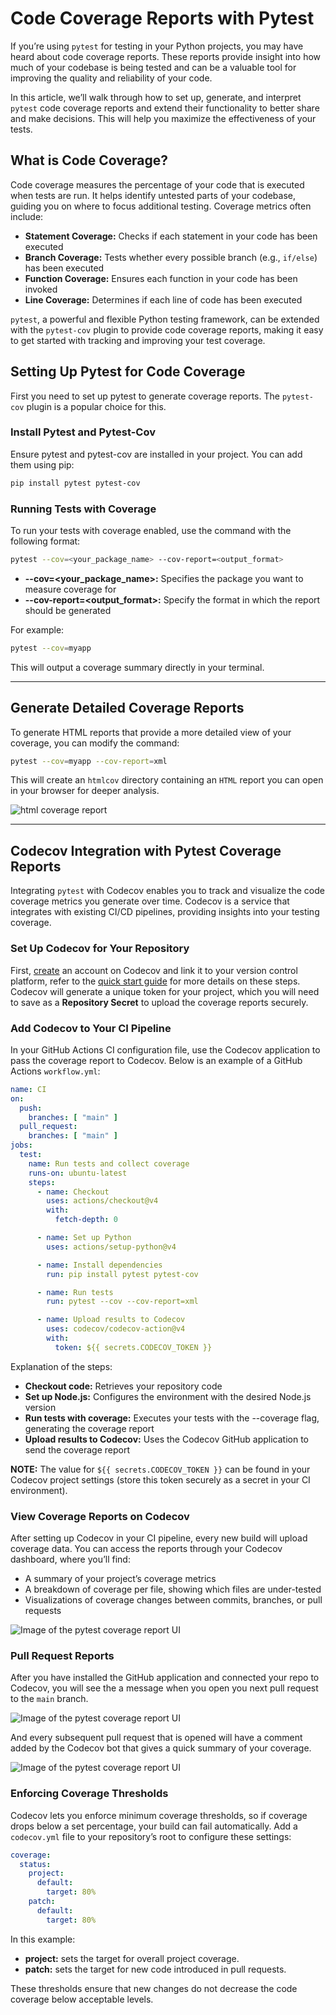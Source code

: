 # Code Coverage Reports with Pytest

If you’re using `pytest` for testing in your Python projects, you may have heard about code coverage reports. These reports provide insight into how much of your codebase is being tested and can be a valuable tool for improving the quality and reliability of your code.

In this article, we’ll walk through how to set up, generate, and interpret `pytest` code coverage reports and extend their functionality to better share and make decisions. This will help you maximize the effectiveness of your tests.

## What is Code Coverage?

Code coverage measures the percentage of your code that is executed when tests are run. It helps identify untested parts of your codebase, guiding you on where to focus additional testing. Coverage metrics often include:

* **Statement Coverage:** Checks if each statement in your code has been executed
* **Branch Coverage:** Tests whether every possible branch (e.g., `if/else`) has been executed
* **Function Coverage:** Ensures each function in your code has been invoked
* **Line Coverage:** Determines if each line of code has been executed

`pytest`, a powerful and flexible Python testing framework, can be extended with the `pytest-cov` plugin to provide code coverage reports, making it easy to get started with tracking and improving your test coverage.

## Setting Up Pytest for Code Coverage

First you need to set up pytest to generate coverage reports. The `pytest-cov` plugin is a popular choice for this.

### Install Pytest and Pytest-Cov

Ensure pytest and pytest-cov are installed in your project. You can add them using pip:

```bash
pip install pytest pytest-cov
```

### Running Tests with Coverage

To run your tests with coverage enabled, use the command with the following format:

```bash
pytest --cov=<your_package_name> --cov-report=<output_format>
```

* **--cov=<your_package_name>:** Specifies the package you want to measure coverage for
* **--cov-report=<output_format>:** Specify the format in which the report should be generated

For example:

```bash
pytest --cov=myapp 
```

This will output a coverage summary directly in your terminal.

---

## Generate Detailed Coverage Reports

To generate HTML reports that provide a more detailed view of your coverage, you can modify the command:

```bash
pytest --cov=myapp --cov-report=xml
```

This will create an `htmlcov` directory containing an `HTML` report you can open in your browser for deeper analysis.

![html coverage report](./images/pytest/codecov-pytest-coverage-html.png)

---

## Codecov Integration with Pytest Coverage Reports

Integrating `pytest` with Codecov enables you to track and visualize the code coverage metrics you generate over time. Codecov is a service that integrates with existing CI/CD pipelines, providing insights into your testing coverage.

### Set Up Codecov for Your Repository

First, [create](https://about.codecov.io/codecov-free-trial/) an account on Codecov and link it to your version control platform, refer to the [quick start guide](https://docs.codecov.com/docs/quick-start) for more details on these steps.  
Codecov will generate a unique token for your project, which you will need to save as a **Repository Secret** to upload the coverage reports securely.

### Add Codecov to Your CI Pipeline

In your GitHub Actions CI configuration file, use the Codecov application to pass the coverage report to Codecov. Below is an example of a GitHub Actions `workflow.yml`:

```yaml
name: CI
on:
  push:
    branches: [ "main" ]
  pull_request:
    branches: [ "main" ]
jobs:
  test:
    name: Run tests and collect coverage
    runs-on: ubuntu-latest
    steps:
      - name: Checkout
        uses: actions/checkout@v4
        with:
          fetch-depth: 0

      - name: Set up Python
        uses: actions/setup-python@v4

      - name: Install dependencies
        run: pip install pytest pytest-cov

      - name: Run tests
        run: pytest --cov --cov-report=xml

      - name: Upload results to Codecov
        uses: codecov/codecov-action@v4
        with:
          token: ${{ secrets.CODECOV_TOKEN }}
```

Explanation of the steps:

* **Checkout code:** Retrieves your repository code
* **Set up Node.js:** Configures the environment with the desired Node.js version
* **Run tests with coverage:** Executes your tests with the --coverage flag, generating the coverage report
* **Upload results to Codecov:** Uses the Codecov GitHub application to send the coverage report

**NOTE:** The value for ``${{ secrets.CODECOV_TOKEN }}`` can be found in your Codecov project settings (store this token securely as a secret in your CI environment).

### View Coverage Reports on Codecov

After setting up Codecov in your CI pipeline, every new build will upload coverage data. You can access the reports through your Codecov dashboard, where you’ll find:

* A summary of your project’s coverage metrics
* A breakdown of coverage per file, showing which files are under-tested
* Visualizations of coverage changes between commits, branches, or pull requests

![Image of the pytest coverage report UI](./images/pytest/codecov-pytest-dashboard.png)

### Pull Request Reports

After you have installed the GitHub application and connected your repo to Codecov, you will see the a message when you open you next pull request to the `main` branch.

![Image of the pytest coverage report UI](./images/pytest/pytest-codecov-first-pr.png)

And every subsequent pull request that is opened will have a comment added by the Codecov bot that gives a quick summary of your coverage.

![Image of the pytest coverage report UI](./images/pytest/codecov-pytest-report-pr.png)

### Enforcing Coverage Thresholds

Codecov lets you enforce minimum coverage thresholds, so if coverage drops below a set percentage, your build can fail automatically. Add a `codecov.yml` file to your repository’s root to configure these settings:

```yaml
coverage:
  status:
    project:
      default:
        target: 80%
    patch:
      default:
        target: 80%
```

In this example:

* **project:** sets the target for overall project coverage.
* **patch:** sets the target for new code introduced in pull requests.

These thresholds ensure that new changes do not decrease the code coverage below acceptable levels.
